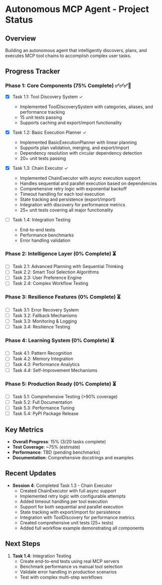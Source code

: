 # Autonomous MCP Agent - Project Status

## Overview
Building an autonomous agent that intelligently discovers, plans, and executes MCP tool chains to accomplish complex user tasks.

## Progress Tracker

### Phase 1: Core Components (75% Complete) ✅✅✅🔄
- [x] Task 1.1: Tool Discovery System ✓
  - Implemented ToolDiscoverySystem with categories, aliases, and performance tracking
  - 15 unit tests passing
  - Supports caching and export/import functionality
  
- [x] Task 1.2: Basic Execution Planner ✓ 
  - Implemented BasicExecutionPlanner with linear planning
  - Supports plan validation, merging, and export/import
  - Dependency resolution with circular dependency detection
  - 20+ unit tests passing
  
- [x] Task 1.3: Chain Executor ✓
  - Implemented ChainExecutor with async execution support
  - Handles sequential and parallel execution based on dependencies
  - Comprehensive retry logic with exponential backoff
  - Timeout handling for each tool execution
  - State tracking and persistence (export/import)
  - Integration with discovery for performance metrics
  - 25+ unit tests covering all major functionality
  
- [ ] Task 1.4: Integration Testing
  - End-to-end tests
  - Performance benchmarks
  - Error handling validation

### Phase 2: Intelligence Layer (0% Complete) ⏳
- [ ] Task 2.1: Advanced Planning with Sequential Thinking
- [ ] Task 2.2: Smart Tool Selection Algorithms  
- [ ] Task 2.3: User Preference Engine
- [ ] Task 2.4: Complex Workflow Testing

### Phase 3: Resilience Features (0% Complete) ⏳
- [ ] Task 3.1: Error Recovery System
- [ ] Task 3.2: Fallback Mechanisms
- [ ] Task 3.3: Monitoring & Logging  
- [ ] Task 3.4: Resilience Testing

### Phase 4: Learning System (0% Complete) ⏳
- [ ] Task 4.1: Pattern Recognition
- [ ] Task 4.2: Memory Integration
- [ ] Task 4.3: Performance Analytics
- [ ] Task 4.4: Self-Improvement Mechanisms

### Phase 5: Production Ready (0% Complete) ⏳
- [ ] Task 5.1: Comprehensive Testing (>90% coverage)
- [ ] Task 5.2: Full Documentation
- [ ] Task 5.3: Performance Tuning
- [ ] Task 5.4: PyPI Package Release

## Key Metrics
- **Overall Progress**: 15% (3/20 tasks complete)
- **Test Coverage**: ~75% (estimate)
- **Performance**: TBD (pending benchmarks)
- **Documentation**: Comprehensive docstrings and examples

## Recent Updates
- **Session 4**: Completed Task 1.3 - Chain Executor
  - Created ChainExecutor with full async support
  - Implemented retry logic with configurable attempts
  - Added timeout handling per tool execution
  - Support for both sequential and parallel execution
  - State tracking with export/import for persistence
  - Integration with ToolDiscovery for performance metrics
  - Created comprehensive unit tests (25+ tests)
  - Added full workflow example demonstrating all components

## Next Steps
1. **Task 1.4**: Integration Testing
   - Create end-to-end tests using real MCP servers
   - Benchmark performance vs manual tool selection
   - Validate error handling in production scenarios
   - Test with complex multi-step workflows
